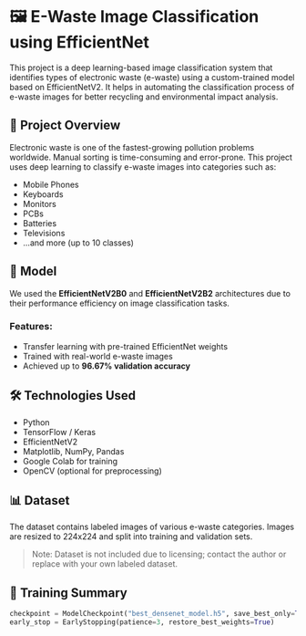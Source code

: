 # 🖼️ E-Waste Image Classification using EfficientNet

This project is a deep learning-based image classification system that identifies types of electronic waste (e-waste) using a custom-trained model based on EfficientNetV2. It helps in automating the classification process of e-waste images for better recycling and environmental impact analysis.

## 🚀 Project Overview

Electronic waste is one of the fastest-growing pollution problems worldwide. Manual sorting is time-consuming and error-prone. This project uses deep learning to classify e-waste images into categories such as:

- Mobile Phones
- Keyboards
- Monitors
- PCBs
- Batteries
- Televisions
- ...and more (up to 10 classes)

## 🧠 Model

We used the **EfficientNetV2B0** and **EfficientNetV2B2** architectures due to their performance efficiency on image classification tasks.

### Features:
- Transfer learning with pre-trained EfficientNet weights
- Trained with real-world e-waste images
- Achieved up to **96.67% validation accuracy**

## 🛠️ Technologies Used

- Python
- TensorFlow / Keras
- EfficientNetV2
- Matplotlib, NumPy, Pandas
- Google Colab for training
- OpenCV (optional for preprocessing)

## 📊 Dataset

The dataset contains labeled images of various e-waste categories. Images are resized to 224x224 and split into training and validation sets.

> Note: Dataset is not included due to licensing; contact the author or replace with your own labeled dataset.

## 🧪 Training Summary

```python
checkpoint = ModelCheckpoint("best_densenet_model.h5", save_best_only=True, monitor='val_accuracy', mode='max')
early_stop = EarlyStopping(patience=3, restore_best_weights=True)
